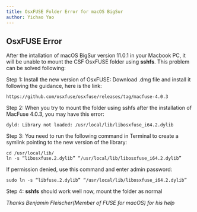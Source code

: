 ```yaml
---
title: OsxFUSE Folder Error for macOS BigSur
author: Yichao Yao
---
```


## OsxFUSE Error
After the intallation of macOS BigSur version 11.0.1 in your Macbook PC, it will be unable to mount the CSF OsxFUSE folder using **sshfs**.
This problem can be solved following:

Step 1: Install the new version of OsxFUSE:
Download .dmg file and install it following the guidance, here is the link:
```
https://github.com/osxfuse/osxfuse/releases/tag/macfuse-4.0.3
```

Step 2: When you try to mount the folder using sshfs after the installation of MacFuse 4.0.3, you may have this error:
```
dyld: Library not loaded: /usr/local/lib/libosxfuse_i64.2.dylib
```

Step 3: You need to run the following command in Terminal to create a symlink pointing to the new version of the library:
```
cd /usr/local/lib/
ln -s “libosxfuse.2.dylib” “/usr/local/lib/libosxfuse_i64.2.dylib”
```

If permission denied, use this command and enter admin password:
```
sudo ln -s “libfuse.2.dylib” “/usr/local/lib/libosxfuse_i64.2.dylib”
```

Step 4: **sshfs** should work well now, mount the folder as normal

*Thanks Benjamin Fleischer(Member of FUSE for macOS) for his help*
